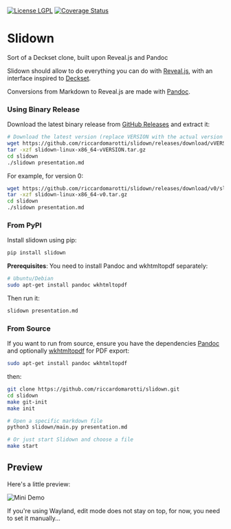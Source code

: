 [![License LGPL](https://img.shields.io/badge/license-GPL_3-brightgreen.svg)](http://www.gnu.org/licenses/gpl-3.0.txt)
[![Coverage Status](https://coveralls.io/repos/github/riccardomarotti/slidown/badge.svg?branch=master)](https://coveralls.io/github/riccardomarotti/slidown?branch=master)

# Slidown

Sort of a Deckset clone, built upon Reveal.js and Pandoc

Slidown should allow to do everything you can do with
[Reveal.js](http://lab.hakim.se/reveal-js), with an interface inspired to
[Deckset](http://www.decksetapp.com/).

Conversions from Markdown to Reveal.js are made with [Pandoc](http://pandoc.org/).

### Using Binary Release

Download the latest binary release from [GitHub Releases](https://github.com/riccardomarotti/slidown/releases) and extract it:

```bash
# Download the latest version (replace VERSION with the actual version number)
wget https://github.com/riccardomarotti/slidown/releases/download/vVERSION/slidown-linux-x86_64-vVERSION.tar.gz
tar -xzf slidown-linux-x86_64-vVERSION.tar.gz
cd slidown
./slidown presentation.md
```

For example, for version 0:
```bash
wget https://github.com/riccardomarotti/slidown/releases/download/v0/slidown-linux-x86_64-v0.tar.gz
tar -xzf slidown-linux-x86_64-v0.tar.gz
cd slidown
./slidown presentation.md
```

### From PyPI

Install slidown using pip:

```bash
pip install slidown
```

**Prerequisites**: You need to install Pandoc and wkhtmltopdf separately:

```bash
# Ubuntu/Debian
sudo apt-get install pandoc wkhtmltopdf

```

Then run it:
```bash
slidown presentation.md
```

### From Source

If you want to run from source, ensure you have the dependencies [Pandoc](http://pandoc.org/) and optionally [wkhtmltopdf](https://wkhtmltopdf.org/) for PDF export:

```bash
sudo apt-get install pandoc wkhtmltopdf
```

then:

```bash
git clone https://github.com/riccardomarotti/slidown.git
cd slidown
make git-init
make init

# Open a specific markdown file
python3 slidown/main.py presentation.md

# Or just start Slidown and choose a file
make start
```



## Preview

Here's a little preview:

![Mini Demo](https://dl.dropboxusercontent.com/s/od2cfw4ryz6affv/demo-slidown.gif)

If you're using Wayland, edit mode does not stay on top, for now, you need to set
it manually...
